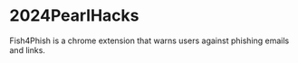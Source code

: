 # 2024PearlHacks
Fish4Phish is a chrome extension that warns users against phishing emails and links. 
